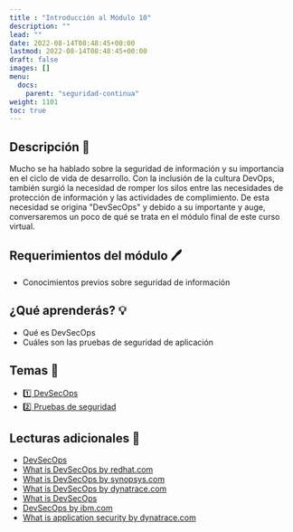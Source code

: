 ```yaml
---
title : "Introducción al Módulo 10"
description: ""
lead: ""
date: 2022-08-14T08:48:45+00:00
lastmod: 2022-08-14T08:48:45+00:00
draft: false
images: []
menu:
  docs:
    parent: "seguridad-continua"
weight: 1101
toc: true
---
```


## Descripción :memo:

Mucho se ha hablado sobre la seguridad de información y su importancia en el ciclo de vida de desarrollo. Con la inclusión de la cultura DevOps, también surgió la necesidad de romper los silos entre las necesidades de protección de información y las actividades de complimiento. De esta necesidad se origina "DevSecOps" y debido a su importante y auge, conversaremos un poco de qué se trata en el módulo final de este curso virtual.

## Requerimientos del módulo :pen:

- Conocimientos previos sobre seguridad de información

## ¿Qué aprenderás? :bulb:

- Qué es DevSecOps
- Cuáles son las pruebas de seguridad de aplicación

## Temas :book:

- [:one: DevSecOps](..-devsecops)
- [:two: Pruebas de seguridad](..-pruebas-de-seguridad)

## Lecturas adicionales :notebook:

- [DevSecOps](https://www.devsecops.org)
- [What is DevSecOps by redhat.com](https://www.redhat.com/en/topics/devops/what-is-devsecops)
- [What is DevSecOps by synopsys.com](https://www.synopsys.com/glossary/what-is-devsecops.html)
- [What is DevSecOps by dynatrace.com](https://www.dynatrace.com/news/blog/what-is-devsecops)
- [What is DevSecOps](https://www.dynatrace.com/news/blog/what-is-devsecops)
- [DevSecOps by ibm.com](https://www.ibm.com/cloud/learn/devsecops)
- [What is application security by dynatrace.com](https://www.dynatrace.com/news/blog/what-is-application-security)

